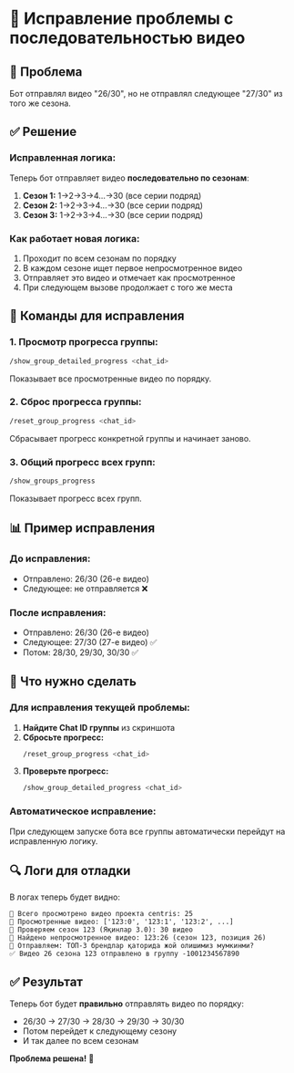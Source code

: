 # 🔧 Исправление проблемы с последовательностью видео

## 🎯 Проблема
Бот отправлял видео "26/30", но не отправлял следующее "27/30" из того же сезона.

## ✅ Решение

### **Исправленная логика:**
Теперь бот отправляет видео **последовательно по сезонам**:

1. **Сезон 1:** 1→2→3→4...→30 (все серии подряд)
2. **Сезон 2:** 1→2→3→4...→30 (все серии подряд)  
3. **Сезон 3:** 1→2→3→4...→30 (все серии подряд)

### **Как работает новая логика:**
1. Проходит по всем сезонам по порядку
2. В каждом сезоне ищет первое непросмотренное видео
3. Отправляет это видео и отмечает как просмотренное
4. При следующем вызове продолжает с того же места

## 🔧 Команды для исправления

### **1. Просмотр прогресса группы:**
```bash
/show_group_detailed_progress <chat_id>
```
Показывает все просмотренные видео по порядку.

### **2. Сброс прогресса группы:**
```bash
/reset_group_progress <chat_id>
```
Сбрасывает прогресс конкретной группы и начинает заново.

### **3. Общий прогресс всех групп:**
```bash
/show_groups_progress
```
Показывает прогресс всех групп.

## 📊 Пример исправления

### **До исправления:**
- Отправлено: 26/30 (26-е видео)
- Следующее: не отправляется ❌

### **После исправления:**
- Отправлено: 26/30 (26-е видео)
- Следующее: 27/30 (27-е видео) ✅
- Потом: 28/30, 29/30, 30/30 ✅

## 🎯 Что нужно сделать

### **Для исправления текущей проблемы:**

1. **Найдите Chat ID группы** из скриншота
2. **Сбросьте прогресс:**
   ```bash
   /reset_group_progress <chat_id>
   ```
3. **Проверьте прогресс:**
   ```bash
   /show_group_detailed_progress <chat_id>
   ```

### **Автоматическое исправление:**
При следующем запуске бота все группы автоматически перейдут на исправленную логику.

## 🔍 Логи для отладки

В логах теперь будет видно:
```
🎯 Всего просмотрено видео проекта centris: 25
🎯 Просмотренные видео: ['123:0', '123:1', '123:2', ...]
🎯 Проверяем сезон 123 (Яқинлар 3.0): 30 видео
🎯 Найдено непросмотренное видео: 123:26 (сезон 123, позиция 26)
🎯 Отправляем: ТОП-3 брендлар қаторида жой олишимиз мумкинми?
✅ Видео 26 сезона 123 отправлено в группу -1001234567890
```

## ✅ Результат

Теперь бот будет **правильно** отправлять видео по порядку:
- 26/30 → 27/30 → 28/30 → 29/30 → 30/30
- Потом перейдет к следующему сезону
- И так далее по всем сезонам

**Проблема решена!** 🎉
